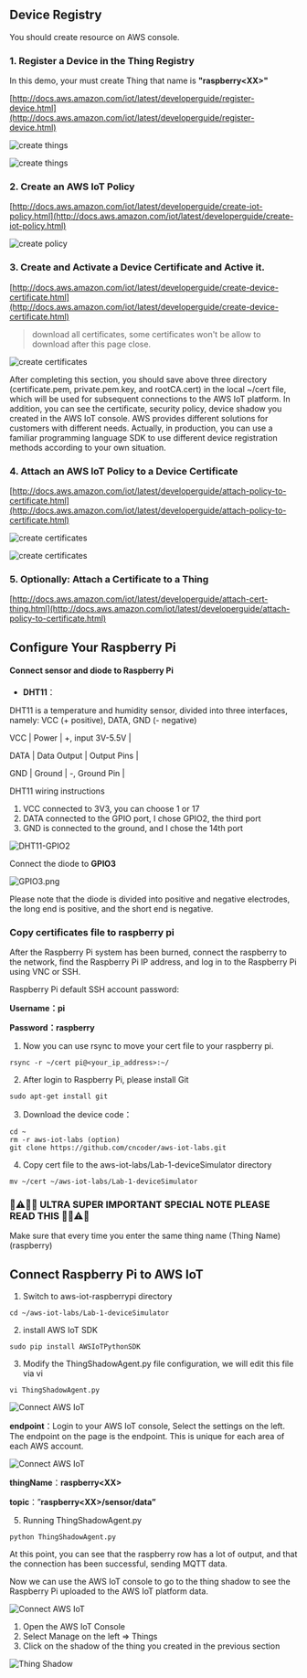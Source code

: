 
## Device Registry

You should create resource on AWS console.

###  1. Register a Device in the Thing Registry

In this demo, your must create Thing that name is **"raspberry\<XX\>"**

[http://docs.aws.amazon.com/iot/latest/developerguide/register-device.html](http://docs.aws.amazon.com/iot/latest/developerguide/register-device.html)

![create things](./images/create-things1.jpeg)

![create things](./images/create-things2.jpeg)

### 2. Create an AWS IoT Policy

[http://docs.aws.amazon.com/iot/latest/developerguide/create-iot-policy.html](http://docs.aws.amazon.com/iot/latest/developerguide/create-iot-policy.html)

![create policy](./images/create-policy.jpeg)

### 3. Create and Activate a Device Certificate and Active it.

[http://docs.aws.amazon.com/iot/latest/developerguide/create-device-certificate.html](http://docs.aws.amazon.com/iot/latest/developerguide/create-device-certificate.html)
> download all certificates, some certificates won't be allow to download after this page close.

![create certificates](./images/create-cert.jpg)

After completing this section, you should save above three directory (certificate.pem, private.pem.key, and rootCA.cert) in the local ~/cert file, which will be used for subsequent connections to the AWS IoT platform. In addition, you can see the certificate, security policy, device shadow you created in the AWS IoT console. AWS provides different solutions for customers with different needs. Actually, in production, you can use a familiar programming language SDK to use different device registration methods according to your own situation.

### 4. Attach an AWS IoT Policy to a Device Certificate

[http://docs.aws.amazon.com/iot/latest/developerguide/attach-policy-to-certificate.html](http://docs.aws.amazon.com/iot/latest/developerguide/attach-policy-to-certificate.html)

![create certificates](./images/attach-policy1.jpeg)

![create certificates](./images/attach-policy2.jpeg)

### 5. Optionally: Attach a Certificate to a Thing

[http://docs.aws.amazon.com/iot/latest/developerguide/attach-cert-thing.html](http://docs.aws.amazon.com/iot/latest/developerguide/attach-policy-to-certificate.html)

## Configure Your Raspberry Pi

#### Connect sensor and diode to Raspberry Pi

* **DHT11**：

DHT11 is a temperature and humidity sensor, divided into three interfaces, namely: VCC (+ positive), DATA, GND (- negative)

VCC | Power | +, input 3V-5.5V |

DATA | Data Output | Output Pins |

GND | Ground | -, Ground Pin |


DHT11 wiring instructions

1. VCC connected to 3V3, you can choose 1 or 17
2. DATA connected to the GPIO port, I chose GPIO2, the third port
3. GND is connected to the ground, and I chose the 14th port

![DHT11-GPIO2](./images/DHT11-GPIO2.png)

Connect the diode to **GPIO3**

![GPIO3.png](./images/GPIO3.png)

Please note that the diode is divided into positive and negative electrodes, the long end is positive, and the short end is negative.

### Copy certificates file to raspberry pi 

After the Raspberry Pi system has been burned, connect the raspberry to the network, find the Raspberry Pi IP address, and log in to the Raspberry Pi using VNC or SSH.

Raspberry Pi default SSH account password:

**Username：pi**

**Password：raspberry**

1. Now you can use rsync to move your cert file to your raspberry pi.

```
rsync -r ~/cert pi@<your_ip_address>:~/
```

2. After login to Raspberry Pi, please install Git

```
sudo apt-get install git
```

3. Download the device code：

```
cd ~
rm -r aws-iot-labs (option)
git clone https://github.com/cncoder/aws-iot-labs.git
```

4. Copy cert file to the aws-iot-labs/Lab-1-deviceSimulator directory

```
mv ~/cert ~/aws-iot-labs/Lab-1-deviceSimulator
```

### 🚨⚠️🥁🎺 ULTRA SUPER IMPORTANT SPECIAL NOTE PLEASE READ THIS 🎺🥁⚠️🚨 ###

Make sure that every time you enter the same thing name (Thing Name) (raspberry<XX>)


## Connect Raspberry Pi to AWS IoT

1. Switch to aws-iot-raspberrypi directory

```
cd ~/aws-iot-labs/Lab-1-deviceSimulator
```

2. install AWS IoT SDK

```
sudo pip install AWSIoTPythonSDK
```

3. Modify the ThingShadowAgent.py file configuration, we will edit this file via vi

```
vi ThingShadowAgent.py
```
![Connect AWS IoT](./images/running.jpg)

**endpoint**：Login to your AWS IoT console, Select the settings on the left. The endpoint on the page is the endpoint. This is unique for each area of each AWS account.

![Connect AWS IoT](./images/endpoint.jpeg)

**thingName**：**raspberry\<XX\>**

**topic**：”**raspberry\<XX\>/sensor/data”**

5. Running ThingShadowAgent.py

```
python ThingShadowAgent.py
```

At this point, you can see that the raspberry row has a lot of output, and that the connection has been successful, sending MQTT data.

Now we can use the AWS IoT console to go to the thing shadow to see the Raspberry Pi uploaded to the AWS IoT platform data.

![Connect AWS IoT](./images/sensordata.jpeg)

1. Open the AWS IoT Console
2. Select Manage on the left => Things
3. Click on the shadow of the thing you created in the previous section

![Thing Shadow ](./images/thingshadow.jpeg)



